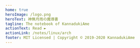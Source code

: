 ```yaml
---
home: true
heroImage: /logo.png
heroText: 神無月雨の魔導書
tagline: The notebook of KannadukiAme
actionText: Read ►
actionLink: /notes/linux/arch
footer: MIT Licensed | Copyright © 2019-2020 KannadukiAme
---
```

